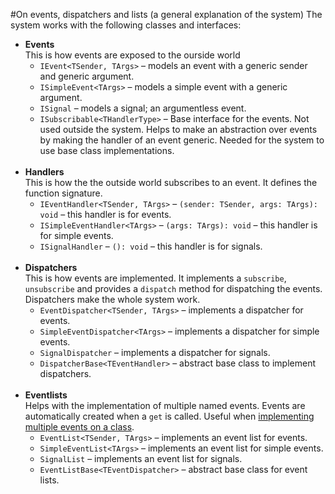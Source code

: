 ﻿#On events, dispatchers and lists (a general explanation of the system)
The system works with the following classes and interfaces:

- **Events**<br/> This is how events are exposed to the ourside world
	- `IEvent<TSender, TArgs>` &ndash;  models an event with a generic sender and generic argument.
	- `ISimpleEvent<TArgs>` &ndash; models a simple event with a generic argument.
	- `ISignal` &ndash; models a signal; an argumentless event.
	- `ISubscribable<THandlerType>` &ndash; Base interface for the events. Not used outside the system. Helps to make an abstraction over events by making the handler of an event generic. Needed for the system to use base class implementations.
<br/><br/>
- **Handlers**<br/> This is how the the outside world subscribes to an event. It defines the function signature.
	- `IEventHandler<TSender, TArgs>` &ndash; `(sender: TSender, args: TArgs): void` &ndash; this handler is for events.
	- `ISimpleEventHandler<TArgs>` &ndash; `(args: TArgs): void` &ndash; this handler is for simple events.
	- `ISignalHandler` &ndash; `(): void` &ndash; this handler is for signals.
<br/><br/>
- **Dispatchers**<br/>This is how events are implemented. It implements a `subscribe`, `unsubscribe` and provides a
`dispatch` method for dispatching the events. Dispatchers make the whole system work.
	- `EventDispatcher<TSender, TArgs>` &ndash; implements a dispatcher for events.
	- `SimpleEventDispatcher<TArgs>` &ndash; implements a dispatcher for simple events.
	- `SignalDispatcher` &ndash; implements a dispatcher for signals.
	- `DispatcherBase<TEventHandler>` &ndash; abstract base class to implement dispatchers.
<br/><br/>
- **Eventlists**<br/>Helps with the implementation of multiple named events. Events are automatically created when a `get` is called. Useful when <a href="HowToAddMultipleEventsToAClass.md">implementing multiple events on a class</a>.
	- `EventList<TSender, TArgs>` &ndash; implements an event list for events.
	- `SimpleEventList<TArgs>` &ndash; implements an event list for simple events.
	- `SignalList` &ndash; implements an event list for signals.
	- `EventListBase<TEventDispatcher>` &ndash; abstract base class for event lists.
<br/><br/>
